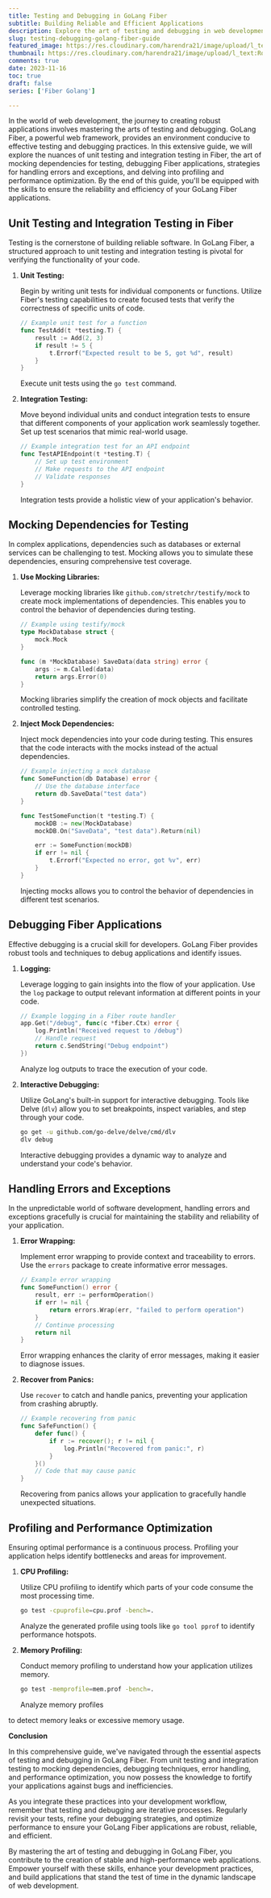 ```yaml
---
title: Testing and Debugging in GoLang Fiber
subtitle: Building Reliable and Efficient Applications
description: Explore the art of testing and debugging in web development with GoLang Fiber. Learn the intricacies of unit testing and integration testing, the art of mocking dependencies.
slug: testing-debugging-golang-fiber-guide
featured_image: https://res.cloudinary.com/harendra21/image/upload/l_text:Roboto_50_bold:Testing%20and%20Debugging%20in%20GoLang%20Fiber,co_rgb:fff/golangwithexample/golang-fiber-course.png
thumbnail: https://res.cloudinary.com/harendra21/image/upload/l_text:Roboto_50_bold:Testing%20and%20Debugging%20in%20GoLang%20Fiber,co_rgb:fff/golangwithexample/golang-fiber-course.png
comments: true
date: 2023-11-16
toc: true
draft: false
series: ['Fiber Golang']

---
```



In the world of web development, the journey to creating robust applications involves mastering the arts of testing and debugging. GoLang Fiber, a powerful web framework, provides an environment conducive to effective testing and debugging practices. In this extensive guide, we will explore the nuances of unit testing and integration testing in Fiber, the art of mocking dependencies for testing, debugging Fiber applications, strategies for handling errors and exceptions, and delving into profiling and performance optimization. By the end of this guide, you'll be equipped with the skills to ensure the reliability and efficiency of your GoLang Fiber applications.

## Unit Testing and Integration Testing in Fiber

Testing is the cornerstone of building reliable software. In GoLang Fiber, a structured approach to unit testing and integration testing is pivotal for verifying the functionality of your code.

1. **Unit Testing:**

   Begin by writing unit tests for individual components or functions. Utilize Fiber's testing capabilities to create focused tests that verify the correctness of specific units of code.

   ```go
   // Example unit test for a function
   func TestAdd(t *testing.T) {
       result := Add(2, 3)
       if result != 5 {
           t.Errorf("Expected result to be 5, got %d", result)
       }
   }
   ```

   Execute unit tests using the `go test` command.

2. **Integration Testing:**

   Move beyond individual units and conduct integration tests to ensure that different components of your application work seamlessly together. Set up test scenarios that mimic real-world usage.

   ```go
   // Example integration test for an API endpoint
   func TestAPIEndpoint(t *testing.T) {
       // Set up test environment
       // Make requests to the API endpoint
       // Validate responses
   }
   ```

   Integration tests provide a holistic view of your application's behavior.

## Mocking Dependencies for Testing

In complex applications, dependencies such as databases or external services can be challenging to test. Mocking allows you to simulate these dependencies, ensuring comprehensive test coverage.

1. **Use Mocking Libraries:**

   Leverage mocking libraries like `github.com/stretchr/testify/mock` to create mock implementations of dependencies. This enables you to control the behavior of dependencies during testing.

   ```go
   // Example using testify/mock
   type MockDatabase struct {
       mock.Mock
   }

   func (m *MockDatabase) SaveData(data string) error {
       args := m.Called(data)
       return args.Error(0)
   }
   ```

   Mocking libraries simplify the creation of mock objects and facilitate controlled testing.

2. **Inject Mock Dependencies:**

   Inject mock dependencies into your code during testing. This ensures that the code interacts with the mocks instead of the actual dependencies.

   ```go
   // Example injecting a mock database
   func SomeFunction(db Database) error {
       // Use the database interface
       return db.SaveData("test data")
   }

   func TestSomeFunction(t *testing.T) {
       mockDB := new(MockDatabase)
       mockDB.On("SaveData", "test data").Return(nil)

       err := SomeFunction(mockDB)
       if err != nil {
           t.Errorf("Expected no error, got %v", err)
       }
   }
   ```

   Injecting mocks allows you to control the behavior of dependencies in different test scenarios.

## Debugging Fiber Applications

Effective debugging is a crucial skill for developers. GoLang Fiber provides robust tools and techniques to debug applications and identify issues.

1. **Logging:**

   Leverage logging to gain insights into the flow of your application. Use the `log` package to output relevant information at different points in your code.

   ```go
   // Example logging in a Fiber route handler
   app.Get("/debug", func(c *fiber.Ctx) error {
       log.Println("Received request to /debug")
       // Handle request
       return c.SendString("Debug endpoint")
   })
   ```

   Analyze log outputs to trace the execution of your code.

2. **Interactive Debugging:**

   Utilize GoLang's built-in support for interactive debugging. Tools like Delve (`dlv`) allow you to set breakpoints, inspect variables, and step through your code.

   ```bash
   go get -u github.com/go-delve/delve/cmd/dlv
   dlv debug
   ```

   Interactive debugging provides a dynamic way to analyze and understand your code's behavior.

## Handling Errors and Exceptions

In the unpredictable world of software development, handling errors and exceptions gracefully is crucial for maintaining the stability and reliability of your application.

1. **Error Wrapping:**

   Implement error wrapping to provide context and traceability to errors. Use the `errors` package to create informative error messages.

   ```go
   // Example error wrapping
   func SomeFunction() error {
       result, err := performOperation()
       if err != nil {
           return errors.Wrap(err, "failed to perform operation")
       }
       // Continue processing
       return nil
   }
   ```

   Error wrapping enhances the clarity of error messages, making it easier to diagnose issues.

2. **Recover from Panics:**

   Use `recover` to catch and handle panics, preventing your application from crashing abruptly.

   ```go
   // Example recovering from panic
   func SafeFunction() {
       defer func() {
           if r := recover(); r != nil {
               log.Println("Recovered from panic:", r)
           }
       }()
       // Code that may cause panic
   }
   ```

   Recovering from panics allows your application to gracefully handle unexpected situations.

## Profiling and Performance Optimization

Ensuring optimal performance is a continuous process. Profiling your application helps identify bottlenecks and areas for improvement.

1. **CPU Profiling:**

   Utilize CPU profiling to identify which parts of your code consume the most processing time.

   ```bash
   go test -cpuprofile=cpu.prof -bench=.
   ```

   Analyze the generated profile using tools like `go tool pprof` to identify performance hotspots.

2. **Memory Profiling:**

   Conduct memory profiling to understand how your application utilizes memory.

   ```bash
   go test -memprofile=mem.prof -bench=.
   ```

   Analyze memory profiles

 to detect memory leaks or excessive memory usage.

**Conclusion**

In this comprehensive guide, we've navigated through the essential aspects of testing and debugging in GoLang Fiber. From unit testing and integration testing to mocking dependencies, debugging techniques, error handling, and performance optimization, you now possess the knowledge to fortify your applications against bugs and inefficiencies.

As you integrate these practices into your development workflow, remember that testing and debugging are iterative processes. Regularly revisit your tests, refine your debugging strategies, and optimize performance to ensure your GoLang Fiber applications are robust, reliable, and efficient.

By mastering the art of testing and debugging in GoLang Fiber, you contribute to the creation of stable and high-performance web applications. Empower yourself with these skills, enhance your development practices, and build applications that stand the test of time in the dynamic landscape of web development.